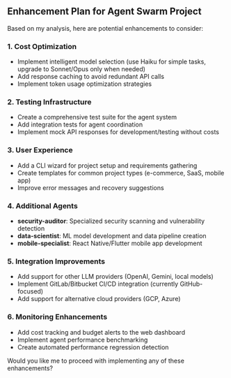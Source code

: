 ## Enhancement Plan for Agent Swarm Project

Based on my analysis, here are potential enhancements to consider:

### 1. **Cost Optimization**
- Implement intelligent model selection (use Haiku for simple tasks, upgrade to Sonnet/Opus only when needed)
- Add response caching to avoid redundant API calls
- Implement token usage optimization strategies

### 2. **Testing Infrastructure**
- Create a comprehensive test suite for the agent system
- Add integration tests for agent coordination
- Implement mock API responses for development/testing without costs

### 3. **User Experience**
- Add a CLI wizard for project setup and requirements gathering
- Create templates for common project types (e-commerce, SaaS, mobile app)
- Improve error messages and recovery suggestions

### 4. **Additional Agents**
- **security-auditor**: Specialized security scanning and vulnerability detection
- **data-scientist**: ML model development and data pipeline creation
- **mobile-specialist**: React Native/Flutter mobile app development

### 5. **Integration Improvements**
- Add support for other LLM providers (OpenAI, Gemini, local models)
- Implement GitLab/Bitbucket CI/CD integration (currently GitHub-focused)
- Add support for alternative cloud providers (GCP, Azure)

### 6. **Monitoring Enhancements**
- Add cost tracking and budget alerts to the web dashboard
- Implement agent performance benchmarking
- Create automated performance regression detection

Would you like me to proceed with implementing any of these enhancements?